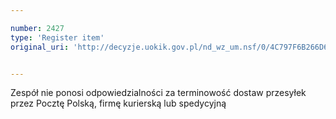 ```yaml
---

number: 2427
type: 'Register item'
original_uri: 'http://decyzje.uokik.gov.pl/nd_wz_um.nsf/0/4C797F6B266D6060C12578D2002F63CF?OpenDocument'


---
```


Zespół nie ponosi odpowiedzialności za terminowość dostaw przesyłek przez Pocztę Polską, firmę kurierską lub spedycyjną
